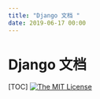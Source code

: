 ```yaml
---
title: "Django 文档 "
date: 2019-06-17 00:00
---
```


# Django 文档

[TOC]
[![The MIT License](http://img.shields.io/badge/license-MIT-yellow.svg)](https://github.com/tankywoo/simiki/blob/master/LICENSE)

